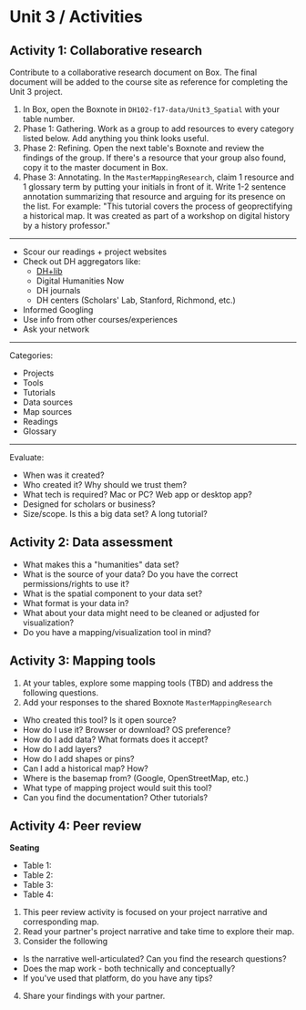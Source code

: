 # Unit 3 / Activities

## Activity 1: Collaborative research

Contribute to a collaborative research document on Box. The final document will be added to the course site as reference for completing the Unit 3 project.

1. In Box, open the Boxnote in `DH102-f17-data/Unit3_Spatial` with your table number.
2. Phase 1: Gathering. Work as a group to add resources to every category listed below. Add anything you think looks useful. 
3. Phase 2: Refining. Open the next table's Boxnote and review the findings of the group. If there's a resource that your group also found, copy it to the master document in Box. 
4. Phase 3: Annotating. In the `MasterMappingResearch`, claim 1 resource and 1 glossary term by putting your initials in front of it. Write 1-2 sentence annotation summarizing that resource and arguing for its presence on the list. For example: "This tutorial covers the process of geoprectifying a historical map. It was created as part of a workshop on digital history by a history professor." 

---

* Scour our readings + project websites
* Check out DH aggregators like:
  * [DH+lib](http://acrl.ala.org/dh/)
  * Digital Humanities Now
  * DH journals
  * DH centers \(Scholars' Lab, Stanford, Richmond, etc.\)
* Informed Googling
* Use info from other courses/experiences
* Ask your network

---

Categories:

* Projects
* Tools
* Tutorials
* Data sources
* Map sources
* Readings
* Glossary

---

Evaluate:

* When was it created? 
* Who created it? Why should we trust them?
* What tech is required? Mac or PC? Web app or desktop app? 
* Designed for scholars or business? 
* Size/scope. Is this a big data set? A long tutorial?

## Activity 2: Data assessment

* What makes this a "humanities" data set?
* What is the source of your data? Do you have the correct permissions/rights to use it?
* What is the spatial component to your data set?
* What format is your data in?
* What about your data might need to be cleaned or adjusted for visualization?
* Do you have a mapping/visualization tool in mind?

## Activity 3: Mapping tools

1. At your tables, explore some mapping tools \(TBD\) and address the following questions. 
2. Add your responses to the shared Boxnote `MasterMappingResearch`

* Who created this tool? Is it open source?
* How do I use it? Browser or download? OS preference?
* How do I add data? What formats does it accept? 
* How do I add layers? 
* How do I add shapes or pins? 
* Can I add a historical map? How? 
* Where is the basemap from? \(Google, OpenStreetMap, etc.\)
* What type of mapping project would suit this tool? 
* Can you find the documentation? Other tutorials? 

## Activity 4: Peer review

**Seating**
* Table 1: 
* Table 2: 
* Table 3:
* Table 4: 

1. This peer review activity is focused on your project narrative and corresponding map.
2. Read your partner's project narrative and take time to explore their map. 
3. Consider the following 
  * Is the narrative well-articulated? Can you find the research questions? 
  * Does the map work - both technically and conceptually? 
  * If you've used that platform, do you have any tips? 
4. Share your findings with your partner. 

